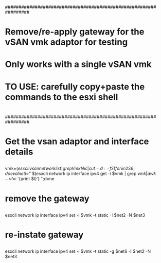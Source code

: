 #################################################################
#
#  Remove/re-apply gateway for the vSAN vmk adaptor for testing
#  Only works with a single vSAN vmk
# 
#  TO USE: carefully copy+paste the commands to the esxi shell
#
#################################################################


## 
# Get the vsan adaptor and interface details
## 

vmk=$(esxcli vsan network list | grep VmkNic | cut -d : -f2)
for i in 2 3 6;do eval net$i=\" $(esxcli network ip interface ipv4 get -i $vmk | grep $vmk | awk -v I=$i '{print $I}') \";done

## 
# remove the gateway
## 

esxcli network ip interface ipv4 set -i $vmk -t static -I $net2 -N $net3

## 
# re-instate gateway
## 

esxcli network ip interface ipv4 set -i $vmk -t static -g $net6 -I $net2 -N $net3
